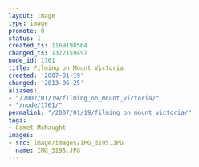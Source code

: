 ```yaml
---
layout: image
type: image
promote: 0
status: 1
created_ts: 1169198564
changed_ts: 1372159497
node_id: 1761
title: Filming on Mount Victoria
created: '2007-01-19'
changed: '2013-06-25'
aliases:
- "/2007/01/19/filming_on_mount_victoria/"
- "/node/1761/"
permalink: "/2007/01/19/filming_on_mount_victoria/"
tags:
- Comet McNaught
images:
- src: image/images/IMG_3195.JPG
  name: IMG_3195.JPG
---
```


